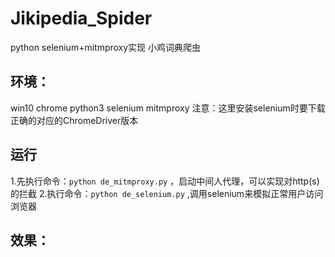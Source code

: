 # Jikipedia_Spider
python selenium+mitmproxy实现 小鸡词典爬虫

## 环境：
win10 chrome python3 selenium mitmproxy
注意：这里安装selenium时要下载正确的对应的ChromeDriver版本

## 运行
1.先执行命令：`python de_mitmproxy.py` ，启动中间人代理，可以实现对http(s)的拦截
2.执行命令：`python de_selenium.py` ,调用selenium来模拟正常用户访问浏览器

## 效果：

